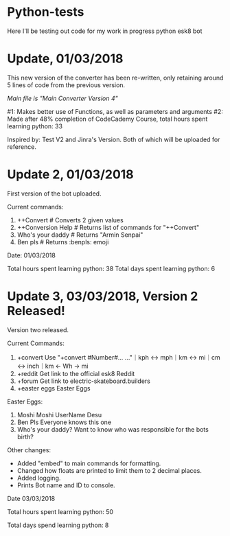 # Python-tests
Here I'll be testing out code for my work in progress python esk8 bot

# Update, 01/03/2018
This new version of the converter has been re-written, only retaining around 5 lines of code from the previous version.

*Main file is "Main Converter Version 4"*

#1: Makes better use of Functions, as well as parameters and arguments
#2: Made after 48% completion of CodeCademy Course, total hours spent learning python: 33

Inspired by: Test V2 and Jinra's Version. Both of which will be uploaded for reference.

# Update 2, 01/03/2018
First version of the bot uploaded.

Current commands:
1) ++Convert # Converts 2 given values
2) ++Conversion Help # Returns list of commands for "++Convert"
3) Who's your daddy # Returns "Armin Senpai"
4) Ben pls # Returns :benpls: emoji

Date: 01/03/2018

Total hours spent learning python: 38
Total days spent learning python: 6

# Update 3, 03/03/2018, Version 2 Released!
Version two released.

Current Commands:
1) +convert
Use "+convert #Number#... ..."｜kph <-> mph｜km <-> mi｜cm <-> inch｜km <- Wh -> mi
2) +reddit
Get link to the official esk8 Reddit
3) +forum
Get link to electric-skateboard.builders
4) +easter eggs
Easter Eggs

Easter Eggs:
1) Moshi Moshi
UserName Desu
2) Ben Pls
Everyone knows this one
3) Who's your daddy?
Want to know who was responsible for the bots birth?

Other changes:
- Added "embed" to main commands for formatting.
- Changed how floats are printed to limit them to 2 decimal places.
- Added logging.
- Prints Bot name and ID to console.

Date 03/03/2018

Total hours spent learning python: 50

Total days spend learning python: 8
